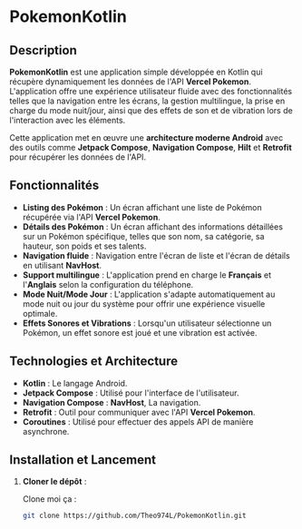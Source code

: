 # PokemonKotlin

## Description

**PokemonKotlin** est une application simple développée en Kotlin qui récupère dynamiquement les données de l'API **Vercel Pokemon**. L'application offre une expérience utilisateur fluide avec des fonctionnalités telles que la navigation entre les écrans, la gestion multilingue, la prise en charge du mode nuit/jour, ainsi que des effets de son et de vibration lors de l'interaction avec les éléments.

Cette application met en œuvre une **architecture moderne Android** avec des outils comme **Jetpack Compose**, **Navigation Compose**, **Hilt** et **Retrofit** pour récupérer les données de l'API.

## Fonctionnalités

- **Listing des Pokémon** : Un écran affichant une liste de Pokémon récupérée via l'API **Vercel Pokemon**.
- **Détails des Pokémon** : Un écran affichant des informations détaillées sur un Pokémon spécifique, telles que son nom, sa catégorie, sa hauteur, son poids et ses talents.
- **Navigation fluide** : Navigation entre l'écran de liste et l'écran de détails en utilisant **NavHost**.
- **Support multilingue** : L'application prend en charge le **Français** et l'**Anglais** selon la configuration du téléphone.
- **Mode Nuit/Mode Jour** : L'application s'adapte automatiquement au mode nuit ou jour du système pour offrir une expérience visuelle optimale.
- **Effets Sonores et Vibrations** : Lorsqu'un utilisateur sélectionne un Pokémon, un effet sonore est joué et une vibration est activée.

## Technologies et Architecture

- **Kotlin** : Le langage Android.
- **Jetpack Compose** : Utilisé pour l'interface de l'utilisateur.
- **Navigation Compose** : **NavHost**, La navigation.
- **Retrofit** : Outil pour communiquer avec l'API **Vercel Pokemon**.
- **Coroutines** : Utilisé pour effectuer des appels API de manière asynchrone.


## Installation et Lancement

1. **Cloner le dépôt** :
   
   Clone moi ça :

   ```bash
   git clone https://github.com/Theo974L/PokemonKotlin.git






